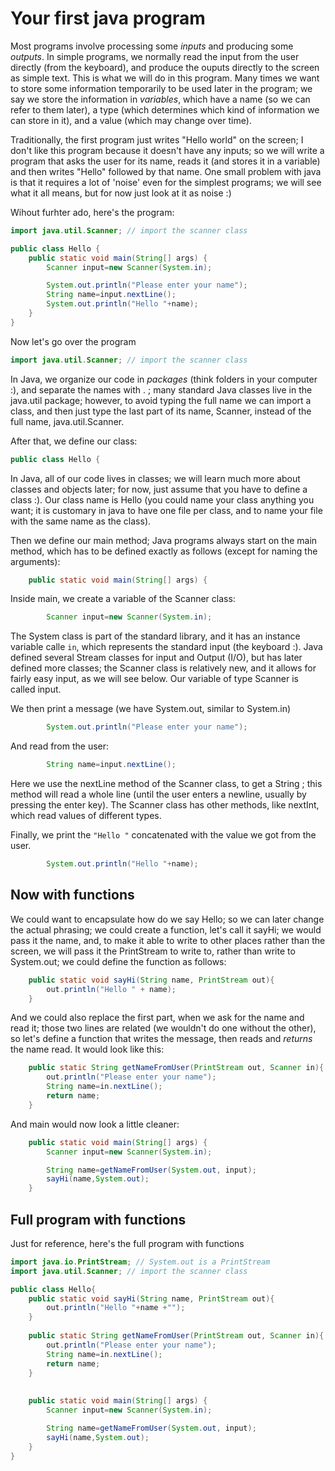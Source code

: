 Your first java program
===

Most programs involve processing some *inputs* and producing some *outputs*. In simple programs, we normally read the input from the user directly (from the keyboard), and produce the ouputs directly to the screen as simple text. This is what we will do in this program. Many times we want to store some information temporarily to be used later in the program; we say we store the information in *variables*, which have a name (so we can refer to them later), a type (which determines which kind of information we can store in it), and a value (which may change over time).

Traditionally, the first program just writes "Hello world" on the screen; I don't like this program because it doesn't have any inputs; so we will write a program that asks the user for its name, reads it (and stores it in a variable) and then  writes "Hello" followed by that name. One small problem with java is that it requires a lot of 'noise' even for the simplest programs; we will see what it all means, but for now just look at it as noise :)

Wihout furhter ado, here's the program:


```java
import java.util.Scanner; // import the scanner class

public class Hello {
    public static void main(String[] args) {
        Scanner input=new Scanner(System.in);

        System.out.println("Please enter your name");
        String name=input.nextLine();
        System.out.println("Hello "+name);
    }
}
```
Now let's go over the program

```Java
import java.util.Scanner; // import the scanner class
```
In Java, we organize our code in *packages* (think folders in your computer :), and separate the names with . ; many standard Java classes live in the java.util package; however, to avoid typing the full name we can import a class, and then just type the last part of its name, Scanner, instead of the full name, java.util.Scanner.

After that, we define our class:
```java 
public class Hello {
```

In Java, all of our code lives in classes; we will learn much more about classes and objects later; for now, just assume that you have to define a class :). Our class name is Hello (you could name your class anything you want; it is customary in java to have one file per class, and to name your file with the same name as the class).

Then we define our main method; Java programs always start on the main method, which has to be defined exactly as follows (except for naming the arguments):

```java
    public static void main(String[] args) {
```

Inside main, we create a variable of the Scanner class:

```java
        Scanner input=new Scanner(System.in);
```

The System class is part of the standard library, and it has an instance variable calle `in`, which represents the standard input (the keyboard :). Java defined several Stream classes for input and Output (I/O), but has later defined more classes; the Scanner class is relatively new, and it allows for fairly easy input, as we will see below. Our variable of type Scanner is called input.

We then print a message (we have System.out, similar to System.in)
```java
        System.out.println("Please enter your name");
```

And read from the user:
```java
        String name=input.nextLine();
```
Here we use the nextLine method of the Scanner class, to get a String ; this method will read a whole line (until the user enters a newline, usually by pressing the enter key). The Scanner class has other methods, like nextInt, which read values of different types.

Finally, we print the `"Hello "` concatenated with the value we got from the user.

```java
        System.out.println("Hello "+name);
``` 
## Now with functions

We could want to encapsulate how do we say Hello; so we can later change the actual phrasing; we could create a function, let's call it sayHi; we would pass it the name, and, to make it able to write to other places rather than the screen, we will pass it the PrintStream to write to, rather than write to System.out; we could define the function as follows:

```java
	public static void sayHi(String name, PrintStream out){
		out.println("Hello " + name);
	}
```

And we could also replace the first part, when we ask for the name and read it; those two lines are related (we wouldn't do one without the other), so let's define a function that writes the message, then reads and *returns* the name read. It would look like this:

```java
	public static String getNameFromUser(PrintStream out, Scanner in){
        out.println("Please enter your name");
        String name=in.nextLine();
		return name;
	}
```

And main would now look a little cleaner:
```java
    public static void main(String[] args) {
        Scanner input=new Scanner(System.in);

        String name=getNameFromUser(System.out, input);
        sayHi(name,System.out);
    }
```

## Full program with functions
Just for reference, here's the full program with functions

```java
import java.io.PrintStream; // System.out is a PrintStream
import java.util.Scanner; // import the scanner class

public class Hello{
	public static void sayHi(String name, PrintStream out){
		out.println("Hello "+name +"");
	}
	
	public static String getNameFromUser(PrintStream out, Scanner in){
        out.println("Please enter your name");
        String name=in.nextLine();
		return name;
	}
	
	
    public static void main(String[] args) {
        Scanner input=new Scanner(System.in);

        String name=getNameFromUser(System.out, input);
        sayHi(name,System.out);
    }
}
```





